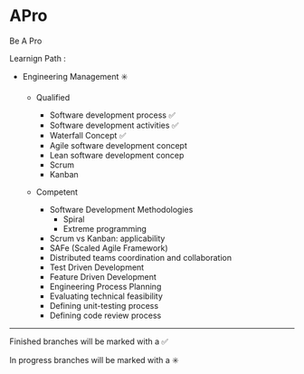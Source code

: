 # APro

Be A Pro

Learnign Path : 

- Engineering Management :eight_spoked_asterisk:

    - Qualified
        - Software development process :white_check_mark:
        - Software development activities :white_check_mark:
        - Waterfall Concept :white_check_mark:
        - Agile software development concept
        - Lean software development concep
        - Scrum
        - Kanban
		
    - Competent
        - Software Development Methodologies
            - Spiral
            - Extreme programming
        - Scrum vs Kanban: applicability
        - SAFe (Scaled Agile Framework)
        - Distributed teams coordination and collaboration
        - Test Driven Development
        - Feature Driven Development
        - Engineering Process Planning
        - Evaluating technical feasibility
        - Defining unit-testing process
        - Defining code review process

------------------------------------------------------------------------
Finished branches will be marked with a :white_check_mark:

In progress branches will be marked with a :eight_spoked_asterisk:
